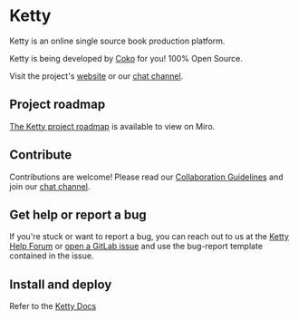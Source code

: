 # Ketty

Ketty is an online single source book production platform.

Ketty is being developed by [Coko](https://coko.foundation/) for you! 100% Open Source.

Visit the project's [website](https://ketty.community/) or our [chat channel](https://mattermost.coko.foundation/coko/channels/ketty).

## Project roadmap

[The Ketty project roadmap](https://miro.com/app/board/uXjVP89vFkc=/?share_link_id=9428254884) is available to view on Miro.

## Contribute

Contributions are welcome! Please read our [Collaboration Guidelines](https://forum.ketty.community/t/community-collaboration-on-ketty/24) and join our [chat channel](https://mattermost.coko.foundation/coko/channels/ketty).

## Get help or report a bug

If you're stuck or want to report a bug, you can reach out to us at the [Ketty Help Forum](https://forum.ketty.community/) or [open a GitLab issue](https://gitlab.coko.foundation/ketty/ketty/-/issues/new) and use the bug-report template contained in the issue.

## Install and deploy

Refer to the [Ketty Docs](https://docs.ketty.community/)
